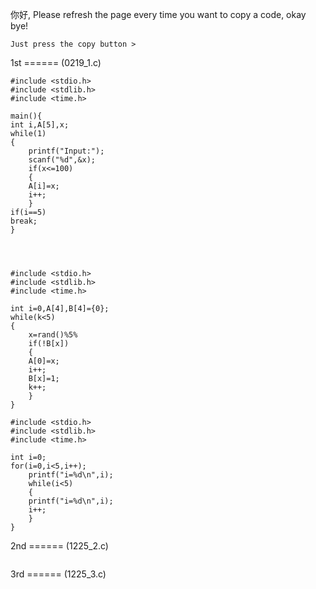 你好, Please refresh the page every time you want to copy a code, okay bye!

```
Just press the copy button >
```

1st ====== (0219_1.c)


```
#include <stdio.h>
#include <stdlib.h>
#include <time.h>

main(){
int i,A[5],x;
while(1)
{
    printf("Input:");
    scanf("%d",&x);
    if(x<=100)
    {
    A[i]=x;
    i++;
    }
if(i==5)
break;
}




#include <stdio.h>
#include <stdlib.h>
#include <time.h>

int i=0,A[4],B[4]={0};
while(k<5)
{
    x=rand()%5%
    if(!B[x])
    {
    A[0]=x;
    i++;
    B[x]=1;
    k++;
    }
}

#include <stdio.h>
#include <stdlib.h>
#include <time.h>

int i=0;
for(i=0,i<5,i++);
    printf("i=%d\n",i);
    while(i<5)
    {
    printf("i=%d\n",i);
    i++;
    }
}
```

2nd ====== (1225_2.c)

```

```

3rd ====== (1225_3.c)

```

```
